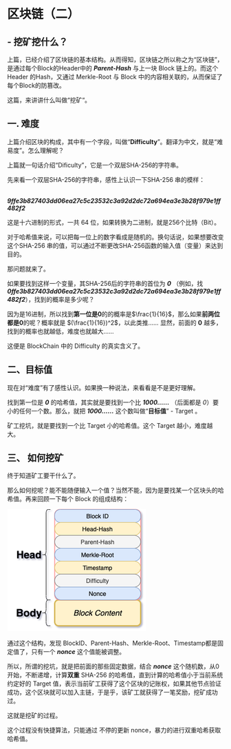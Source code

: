 # 区块链（二）

##              - 挖矿挖什么？

上篇，已经介绍了区块链的基本结构。从而得知，区块链之所以称之为“区块链”，是通过每个Block的Header中的 ***Parent-Hash*** 与上一块 Block 链上的。而这个Header 的Hash，又通过 Merkle-Root 与 Block 中的内容相关联的，从而保证了每个Block的防篡改。

这篇，来讲讲什么叫做“挖矿“。

## 一. 难度

上篇介绍区块的构成，其中有一个字段，叫做“**Difficulty**”。翻译为中文，就是“难易度”。怎么理解呢？

上篇就一句话介绍“Dificulty”，它是一个双层SHA-256的字符串。

先来看一个双层SHA-256的字符串，感性上认识一下SHA-256 串的模样：

​        ***9ffe3b827403dd06ea27c5c23532c3a92d2dc72a694ea3e3b28f979e1ff482f2***

这是十六进制的形式，一共 64 位，如果转换为二进制，就是256个比特（Bit）。

对于哈希值来说，可以把每一位上的数字看成是随机的。换句话说，如果想要改变这个SHA-256 串的值，可以通过不断更改SHA-256函数的输入值（变量）来达到目的。

那问题就来了。

如果要找到这样一个变量，其SHA-256后的字符串的首位为 ***0*** （例如，找 ***0ffe3b827403dd06ea27c5c23532c3a92d2dc72a694ea3e3b28f979e1ff482f2***），找到的概率是多少呢？

因为是16进制，所以找到**第一位是0**的的概率是$\frac{1}{16}$，那么如果**前两位都是0**的呢？概率就是 $(\frac{1}{16})^2$，以此类推…… 显然，前面的 **0** 越多， 找到的概率也就越低，难度也就越大……

这便是 BlockChain 中的 Difficulty 的真实含义了。

## 二、目标值

现在对“难度”有了感性认识。如果换一种说法，来看看是不是更好理解。

找到第一位是 ***0*** 的哈希值，其实就是要找到一个比 ***1000……*** （后面都是 *0*）要小的任何一个数。那么，就把 ***1000……*** 这个数叫做“**目标值**” - Target 。

矿工挖坑，就是要找到一个比 Target 小的哈希值。这个 Target 越小，难度越大。

## 三、 如何挖矿

终于知道矿工要干什么了。

那么如何挖呢？能不能随便输入一个值？当然不能，因为是要找某一个区块头的哈希值。再来回顾一下每个 Block 的组成结构：

![Block-structure](./images/BlockChain/BlockChain-Block-Structure.png)

通过这个结构，发现 BlockID、Parent-Hash、Merkle-Root、Timestamp都是固定值了，只有一个 ***nonce*** 这个值能被调整。

所以，所谓的挖坑，就是把前面的那些固定数据，结合 ***nonce*** 这个随机数，从$0$ 开始，不断递增，计算**双重** SHA-256 的哈希值，直到计算的哈希值小于当前系统约定好的 Target 值，表示当前矿工获得了这个区块的记账权，如果其他节点验证成功，这个区块就可以加入主链，于是乎，该矿工就获得了一笔奖励，挖矿成功过。

这就是挖矿的过程。

这个过程没有快捷算法，只能通过 不停的更新 nonce，暴力的进行双重哈希获取哈希值。



